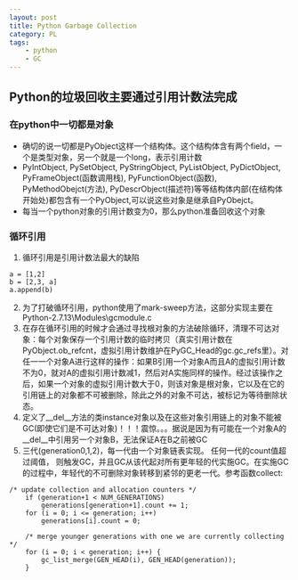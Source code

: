 ```yaml
---
layout: post
title: Python Garbage Collection
category: PL
tags: 
    - python
    - GC
---
```


## Python的垃圾回收主要通过引用计数法完成
### 在python中一切都是对象
- 确切的说一切都是PyObject这样一个结构体。这个结构体含有两个field，一个是类型对象，另一个就是一个long，表示引用计数
- PyIntObject, PySetObject, PyStringObject, PyListObject, PyDictObject, PyFrameObject(函数调用栈), PyFunctionObject(函数), PyMethodObejct(方法), PyDescrObject(描述符)等等结构体内部(在结构体开始处)都包含有一个PyObject,可以说这些对象是继承自PyObejct。
- 每当一个python对象的引用计数变为0，那么python准备回收这个对象

### 循环引用
1. 循环引用是引用计数法最大的缺陷
```
a = [1,2]
b = [2,3, a]
a.append(b)
```
2. 为了打破循环引用，python使用了mark-sweep方法，这部分实现主要在Python-2.7.13\Modules\gcmodule.c
3. 在存在循环引用的时候才会通过寻找根对象的方法破除循环，清理不可达对象：每个对象保存一个引用计数的临时拷贝（真实引用计数在PyObject.ob_refcnt，虚拟引用计数维护在PyGC_Head的gc.gc_refs里）。对任一一个对象A进行这样的操作：如果B引用一个对象A而且A的虚拟引用计数不为0，就对A的虚拟引用计数减1，然后对A实施同样的操作。经过该操作之后，如果一个对象的虚拟引用计数大于0，则该对象是根对象，它以及在它的引用链上的对象都不可被删除，除此之外的对象不可达，被标记为等待删除状态。
4. 定义了__del__方法的类instance对象以及在这些对象引用链上的对象不能被GC(即使它们是不可达对象)！！！震惊。。。据说是因为有可能在一个对象A的__del__中引用另一个对象B，无法保证A在B之前被GC
5. 三代(generation0,1,2)，每一代由一个对象链表实现。
任何一代的count值超过阈值， 则触发GC，并且GC从该代起对所有更年轻的代实施GC。在实施GC的过程中，年轻代的不可删除对象转移到紧邻的更老一代。参考函数collect:
```
/* update collection and allocation counters */
    if (generation+1 < NUM_GENERATIONS)
        generations[generation+1].count += 1;
    for (i = 0; i <= generation; i++)
        generations[i].count = 0;

    /* merge younger generations with one we are currently collecting */
    for (i = 0; i < generation; i++) {
        gc_list_merge(GEN_HEAD(i), GEN_HEAD(generation));
    }
```